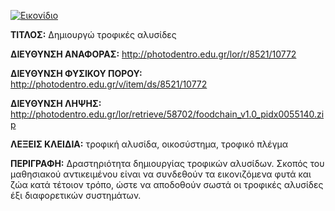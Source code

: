 [![Εικονίδιο](http://photodentro.edu.gr/lor/retrieve/58522/foodchain_v1.0.zip_teaser.jpg)](http://photodentro.edu.gr/lor/r/8521/10772)

**ΤΙΤΛΟΣ:** Δημιουργώ τροφικές αλυσίδες

**ΔΙΕΥΘΥΝΣΗ ΑΝΑΦΟΡΑΣ:** http://photodentro.edu.gr/lor/r/8521/10772

**ΔΙΕΥΘΥΝΣΗ ΦΥΣΙΚΟΥ ΠΟΡΟΥ:** http://photodentro.edu.gr/v/item/ds/8521/10772

**ΔΙΕΥΘΥΝΣΗ ΛΗΨΗΣ:** http://photodentro.edu.gr/lor/retrieve/58702/foodchain_v1.0_pidx0055140.zip

**ΛΕΞΕΙΣ ΚΛΕΙΔΙΑ:** τροφική αλυσίδα, οικοσύστημα, τροφικό πλέγμα

**ΠΕΡΙΓΡΑΦΗ:** Δραστηριότητα δημιουργίας τροφικών αλυσίδων. Σκοπός του μαθησιακού αντικειμένου είναι να συνδεθούν τα εικονιζόμενα φυτά και ζώα κατά τέτοιον τρόπο, ώστε να αποδοθούν σωστά οι τροφικές αλυσίδες έξι διαφορετικών συστημάτων.
